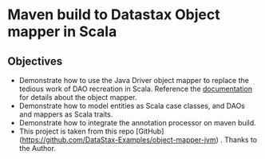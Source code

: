 # Maven build to Datastax Object mapper in Scala 

## Objectives

* Demonstrate how to use the Java Driver object mapper to replace the tedious work of DAO recreation
  in Scala. Reference the
  [documentation](https://docs.datastax.com/en/developer/java-driver/latest/manual/mapper/mapper/)
  for details about the object mapper.
* Demonstrate how to model entities as Scala case classes, and DAOs and mappers as Scala traits.
* Demonstrate how to integrate the annotation processor on maven build.
* This project is taken from this repo [GitHub] (https://github.com/DataStax-Examples/object-mapper-jvm) . Thanks to the Author. 
